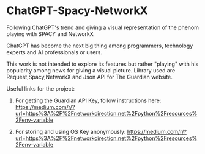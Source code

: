 # ChatGPT-Spacy-NetworkX
Following ChatGPT's trend and giving a visual representation of the phenom playing with SPACY and NetworkX


ChatGPT has become the next big thing among programmers, technology experts and AI professionals or users.

This work is not intended to explore its features but rather "playing" with his popularity among news for giving a visual picture.
Library used are Request,Spacy,NetworkX and Json API for The Guardian website.

Useful links for the project:

1) For getting the Guardian API Key, follow instructions here: https://medium.com/r/?url=https%3A%2F%2Fnetworkdirection.net%2Fpython%2Fresources%2Fenv-variable

2) For storing and using OS Key anonymously: https://medium.com/r/?url=https%3A%2F%2Fnetworkdirection.net%2Fpython%2Fresources%2Fenv-variable
